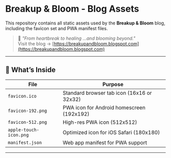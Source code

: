 # Breakup & Bloom - Blog Assets

This repository contains all static assets used by the **Breakup & Bloom** blog, including the favicon set and PWA manifest files.

> 💐 *"From heartbreak to healing …and blooming beyond."*  
> Visit the blog → [https://breakupandbloom.blogspot.com](https://breakupandbloom.blogspot.com)

---

## 📁 What’s Inside

| File                          | Purpose                                      |
|------------------------------|----------------------------------------------|
| `favicon.ico`                | Standard browser tab icon (16x16 or 32x32)   |
| `favicon-192.png`            | PWA icon for Android homescreen (192x192)    |
| `favicon-512.png`            | High-res PWA icon (512x512)                  |
| `apple-touch-icon.png`       | Optimized icon for iOS Safari (180x180)      |
| `manifest.json`              | Web app manifest for PWA support             |

---

